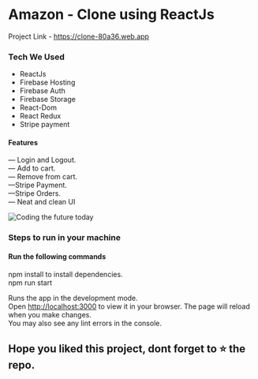 
# Amazon - Clone using ReactJs

Project Link - https://clone-80a36.web.app
### Tech We Used
* ReactJs
* Firebase Hosting
* Firebase Auth
* Firebase Storage
* React-Dom
* React Redux
* Stripe payment


#### Features
&mdash; Login and Logout.\
&mdash; Add to cart.\
&mdash; Remove from cart.\
&mdash;Stripe  Payment.\
&mdash;Stripe  Orders.\
&mdash; Neat and clean UI


![Coding the future today](https://images.unsplash.com/photo-1517694712202-14dd9538aa97?ixlib=rb-4.0.3&ixid=MnwxMjA3fDB8MHxzZWFyY2h8M3x8Y29tcHV0ZXIlMjBjb2RpbmclMjBwcm9ncmFtbWVyfGVufDB8fDB8fA%3D%3D&auto=format&fit=crop&w=600&q=60)


### Steps to run in your machine

#### Run the following commands
npm install to install dependencies.\
npm run start

Runs the app in the development mode.\
Open [http://localhost:3000](http://localhost:3000) to view it in your browser.
The page will reload when you make changes.\
You may also see any lint errors in the console.



## Hope you liked this project, dont forget to ⭐ the repo.
